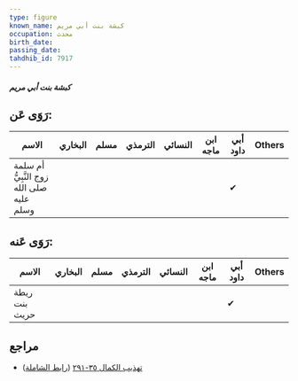```yaml
---
type: figure
known_name: كبشة بنت أبي مريم
occupation: محدث
birth_date:
passing_date:
tahdhib_id: 7917
---
```

##### كبشة بنت أبي مريم

## رَوَى عَن:
| الاسم                                     | البخاري | مسلم | الترمذي | النسائي | ابن ماجه | أبي داود | Others |
| ----------------------------------------- | ------- | ---- | ------- | ------- | -------- | -------- | ------ |
| أم سلمة زوج النَّبِيُّ صلى الله عليه وسلم |         |      |         |         |          | ✔        |        |
## رَوَى عَنه:
| الاسم         | البخاري | مسلم | الترمذي | النسائي | ابن ماجه | أبي داود | Others |
| ------------- | ------- | ---- | ------- | ------- | -------- | -------- | ------ |
| ريطة بنت حريث |         |      |         |         |          | ✔        |        |
## مراجع
- [تهذيب الكمال ٣٥-٢٩١](obsidian://open?vault=Tahdhib-al-Kamal&file=Figures/٧٩١٧-كبشة%20بنت%20أبي%20مريم) ([رابط الشاملة](https://shamela.ws/book/3722/18890))